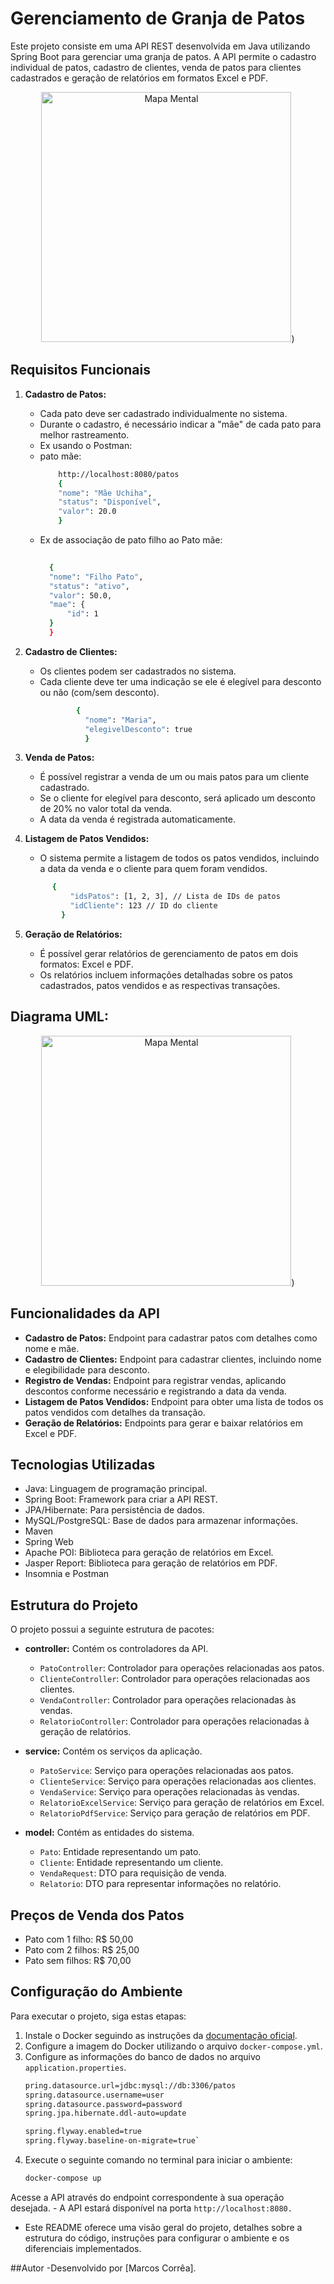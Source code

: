 # Gerenciamento de Granja de Patos

Este projeto consiste em uma API REST desenvolvida em Java utilizando Spring Boot para gerenciar uma granja de patos. A API permite o cadastro individual de patos, cadastro de clientes, venda de patos para clientes cadastrados e geração de relatórios em formatos Excel e PDF.

<p align="center"> 
    <img src= "https://github.com/MarcuusCorrea/Gerenciamento_de_Granja_De_Patos/assets/96303668/10c3e3dd-a69b-4416-be71-422f19551787" alt="Mapa Mental" width="400" height="400" />) </p>


## Requisitos Funcionais

1. **Cadastro de Patos:**
    - Cada pato deve ser cadastrado individualmente no sistema.
    - Durante o cadastro, é necessário indicar a "mãe" de cada pato para melhor rastreamento.
    - Ex usando o Postman:
    - pato mãe:
      ``` bash
          http://localhost:8080/patos
          {
          "nome": "Mãe Uchiha",
          "status": "Disponível",
          "valor": 20.0
          }
    - Ex de associação de pato filho ao Pato mãe:
      ``` bash
    
        {
        "nome": "Filho Pato",
        "status": "ativo",
        "valor": 50.0,
        "mae": {
            "id": 1
        }
        }

2. **Cadastro de Clientes:**
    - Os clientes podem ser cadastrados no sistema.
    - Cada cliente deve ter uma indicação se ele é elegível para desconto ou não (com/sem desconto).
      ```bash
              {
                "nome": "Maria",
                "elegivelDesconto": true
                }    

3. **Venda de Patos:**
    - É possível registrar a venda de um ou mais patos para um cliente cadastrado.
    - Se o cliente for elegível para desconto, será aplicado um desconto de 20% no valor total da venda.
    - A data da venda é registrada automaticamente.

4. **Listagem de Patos Vendidos:**
    - O sistema permite a listagem de todos os patos vendidos, incluindo a data da venda e o cliente para quem foram vendidos.
    ```bash
          {
              "idsPatos": [1, 2, 3], // Lista de IDs de patos
              "idCliente": 123 // ID do cliente
            }

5. **Geração de Relatórios:**
    - É possível gerar relatórios de gerenciamento de patos em dois formatos: Excel e PDF.
    - Os relatórios incluem informações detalhadas sobre os patos cadastrados, patos vendidos e as respectivas transações.

## Diagrama UML:
<p align="center"> 
    <img src= "https://github.com/MarcuusCorrea/Gerenciamento_de_Granja_De_Patos/assets/96303668/404d5f4c-0efd-411d-9779-cd86e61bf3f2" alt="Mapa Mental" width="400" height="400" />) </p>

## Funcionalidades da API

- **Cadastro de Patos:** Endpoint para cadastrar patos com detalhes como nome e mãe.
- **Cadastro de Clientes:** Endpoint para cadastrar clientes, incluindo nome e elegibilidade para desconto.
- **Registro de Vendas:** Endpoint para registrar vendas, aplicando descontos conforme necessário e registrando a data da venda.
- **Listagem de Patos Vendidos:** Endpoint para obter uma lista de todos os patos vendidos com detalhes da transação.
- **Geração de Relatórios:** Endpoints para gerar e baixar relatórios em Excel e PDF.

## Tecnologias Utilizadas

- Java: Linguagem de programação principal.
- Spring Boot: Framework para criar a API REST.
- JPA/Hibernate: Para persistência de dados.
- MySQL/PostgreSQL: Base de dados para armazenar informações.
- Maven
- Spring Web
- Apache POI: Biblioteca para geração de relatórios em Excel.
- Jasper Report: Biblioteca para geração de relatórios em PDF.
- Insomnia e Postman

## Estrutura do Projeto

O projeto possui a seguinte estrutura de pacotes:

- **controller:** Contém os controladores da API.
    - `PatoController`: Controlador para operações relacionadas aos patos.
    - `ClienteController`: Controlador para operações relacionadas aos clientes.
    - `VendaController`: Controlador para operações relacionadas às vendas.
    - `RelatorioController`: Controlador para operações relacionadas à geração de relatórios.

- **service:** Contém os serviços da aplicação.
    - `PatoService`: Serviço para operações relacionadas aos patos.
    - `ClienteService`: Serviço para operações relacionadas aos clientes.
    - `VendaService`: Serviço para operações relacionadas às vendas.
    - `RelatorioExcelService`: Serviço para geração de relatórios em Excel.
    - `RelatorioPdfService`: Serviço para geração de relatórios em PDF.

- **model:** Contém as entidades do sistema.
    - `Pato`: Entidade representando um pato.
    - `Cliente`: Entidade representando um cliente.
    - `VendaRequest`: DTO para requisição de venda.
    - `Relatorio`: DTO para representar informações no relatório.

## Preços de Venda dos Patos

- Pato com 1 filho: R$ 50,00
- Pato com 2 filhos: R$ 25,00
- Pato sem filhos: R$ 70,00

## Configuração do Ambiente

Para executar o projeto, siga estas etapas:

1. Instale o Docker seguindo as instruções da [documentação oficial](https://www.docker.com/).
2. Configure a imagem do Docker utilizando o arquivo `docker-compose.yml`.
3. Configure as informações do banco de dados no arquivo `application.properties`.
   ```bash
   pring.datasource.url=jdbc:mysql://db:3306/patos
   spring.datasource.username=user
   spring.datasource.password=password
   spring.jpa.hibernate.ddl-auto=update

   spring.flyway.enabled=true
   spring.flyway.baseline-on-migrate=true`
5. Execute o seguinte comando no terminal para iniciar o ambiente:
   ```bash
   docker-compose up
Acesse a API através do endpoint correspondente à sua operação desejada.
    - A API estará disponível na porta `http://localhost:8080.`

- Este README oferece uma visão geral do projeto, detalhes sobre a estrutura do código, instruções para configurar o ambiente e os diferenciais implementados.

##Autor
-Desenvolvido por [Marcos Corrêa].

